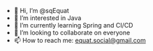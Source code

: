 - 👋 Hi, I’m @sqEquat  
- 👀 I’m interested in Java  
- 🌱 I’m currently learning Spring and CI/CD  
- 💞️ I’m looking to collaborate on everyone  
- 📫 How to reach me: equat.social@gmail.com  

<!---
sqEquat/sqEquat is a ✨ special ✨ repository because its `README.md` (this file) appears on your GitHub profile.
You can click the Preview link to take a look at your changes.
--->

